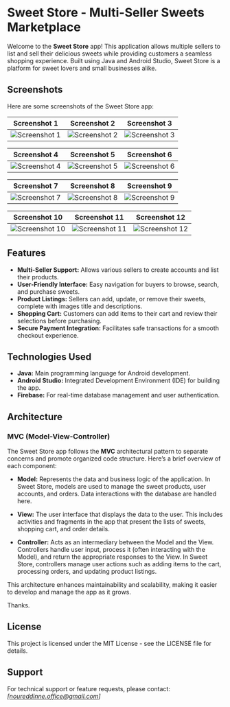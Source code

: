 # Sweet Store - Multi-Seller Sweets Marketplace

Welcome to the **Sweet Store** app! This application allows multiple sellers to list and sell their delicious sweets while providing customers a seamless shopping experience. Built using Java and Android Studio, Sweet Store is a platform for sweet lovers and small businesses alike.

## Screenshots

Here are some screenshots of the Sweet Store app:

| Screenshot 1 | Screenshot 2 | Screenshot 3 |
|--------------|--------------|--------------|
| ![Screenshot 1](https://raw.githubusercontent.com/noureddinne21/Sweets-Store/refs/heads/main/Screenshot_2024-10-30-16-39-13-403_com.nouroeddinne.sweetsstore.jpg) | ![Screenshot 2](https://raw.githubusercontent.com/noureddinne21/Sweets-Store/refs/heads/main/Screenshot_2024-10-30-16-39-21-801_com.nouroeddinne.sweetsstore.jpg) | ![Screenshot 3](https://raw.githubusercontent.com/noureddinne21/Sweets-Store/refs/heads/main/Screenshot_2024-10-30-16-39-26-604_com.nouroeddinne.sweetsstore.jpg) |

| Screenshot 4 | Screenshot 5 | Screenshot 6 |
|--------------|--------------|--------------|
| ![Screenshot 4](https://raw.githubusercontent.com/noureddinne21/Sweets-Store/refs/heads/main/Screenshot_2024-10-30-16-40-18-839_com.nouroeddinne.sweetsstore.jpg) | ![Screenshot 5](https://raw.githubusercontent.com/noureddinne21/Sweets-Store/refs/heads/main/Screenshot_2024-10-30-16-40-24-546_com.nouroeddinne.sweetsstore.jpg) | ![Screenshot 6](https://raw.githubusercontent.com/noureddinne21/Sweets-Store/refs/heads/main/Screenshot_2024-10-30-16-40-26-426_com.nouroeddinne.sweetsstore.jpg) |

| Screenshot 7 | Screenshot 8 | Screenshot 9 |
|--------------|--------------|--------------|
| ![Screenshot 7](https://raw.githubusercontent.com/noureddinne21/Sweets-Store/refs/heads/main/Screenshot_2024-10-30-16-40-28-594_com.nouroeddinne.sweetsstore.jpg) | ![Screenshot 8](https://raw.githubusercontent.com/noureddinne21/Sweets-Store/refs/heads/main/Screenshot_2024-10-30-16-40-33-500_com.nouroeddinne.sweetsstore.jpg) | ![Screenshot 9](https://raw.githubusercontent.com/noureddinne21/Sweets-Store/refs/heads/main/Screenshot_2024-10-30-16-40-58-206_com.nouroeddinne.sweetsstore.jpg) |

| Screenshot 10 | Screenshot 11 | Screenshot 12 |
|---------------|---------------|---------------|
| ![Screenshot 10](https://raw.githubusercontent.com/noureddinne21/Sweets-Store/refs/heads/main/Screenshot_2024-10-30-16-41-03-387_com.nouroeddinne.sweetsstore.jpg) | ![Screenshot 11](https://raw.githubusercontent.com/noureddinne21/Sweets-Store/refs/heads/main/Screenshot_2024-10-30-16-41-07-604_com.nouroeddinne.sweetsstore.jpg) | ![Screenshot 12](https://raw.githubusercontent.com/noureddinne21/Sweets-Store/refs/heads/main/Screenshot_2024-10-30-16-41-22-647_com.nouroeddinne.sweetsstore.jpg) |


## Features

- **Multi-Seller Support:** Allows various sellers to create accounts and list their products.
- **User-Friendly Interface:** Easy navigation for buyers to browse, search, and purchase sweets.
- **Product Listings:** Sellers can add, update, or remove their sweets, complete with images title and descriptions.
- **Shopping Cart:** Customers can add items to their cart and review their selections before purchasing.
- **Secure Payment Integration:** Facilitates safe transactions for a smooth checkout experience.

## Technologies Used

- **Java:** Main programming language for Android development.
- **Android Studio:** Integrated Development Environment (IDE) for building the app.
- **Firebase:** For real-time database management and user authentication.

## Architecture

### MVC (Model-View-Controller)

The Sweet Store app follows the **MVC** architectural pattern to separate concerns and promote organized code structure. Here’s a brief overview of each component:

- **Model:** Represents the data and business logic of the application. In Sweet Store, models are used to manage the sweet products, user accounts, and orders. Data interactions with the database are handled here.

- **View:** The user interface that displays the data to the user. This includes activities and fragments in the app that present the lists of sweets, shopping cart, and order details.

- **Controller:** Acts as an intermediary between the Model and the View. Controllers handle user input, process it (often interacting with the Model), and return the appropriate responses to the View. In Sweet Store, controllers manage user actions such as adding items to the cart, processing orders, and updating product listings.

This architecture enhances maintainability and scalability, making it easier to develop and manage the app as it grows.

Thanks.

## License

This project is licensed under the MIT License - see the LICENSE file for details.

## Support

For technical support or feature requests, please contact:
*[noureddinne.office@gmail.com]*


